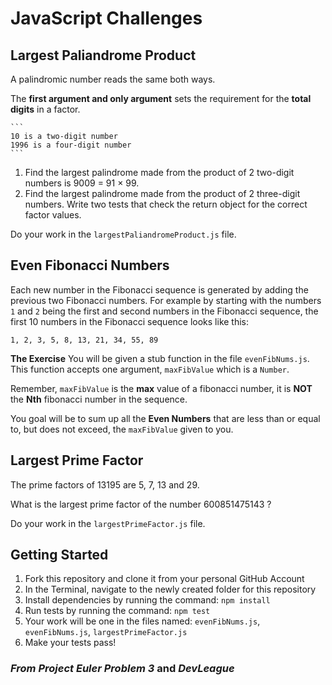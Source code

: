 # JavaScript Challenges

## Largest Paliandrome Product

A palindromic number reads the same both ways.

The **first argument and only argument** sets the requirement for the **total digits** in a factor.
	
	```
    10 is a two-digit number
    1996 is a four-digit number
	```

1. Find the largest palindrome made from the product of 2 two-digit numbers is 9009 = 91 × 99.
1. Find the largest palindrome made from the product of 2 three-digit numbers. Write two tests that check the return object for the correct factor values.

Do your work in the `largestPaliandromeProduct.js` file.


## Even Fibonacci Numbers

Each new number in the Fibonacci sequence is generated by adding the previous two Fibonacci numbers. For example by starting with the numbers `1` and `2` being the first and second numbers in the Fibonacci sequence, the first 10 numbers in the Fibonacci sequence looks like this:

```
1, 2, 3, 5, 8, 13, 21, 34, 55, 89
```

**The Exercise**
You will be given a stub function in the file `evenFibNums.js`. This function accepts one argument, `maxFibValue` which is a `Number`.

Remember, `maxFibValue` is the **max** value of a fibonacci number, it is **NOT** the **Nth** fibonacci number in the sequence.

You goal will be to sum up all the **Even Numbers** that are less than or equal to, but does not exceed, the `maxFibValue` given to you.


## Largest Prime Factor

The prime factors of 13195 are 5, 7, 13 and 29.

What is the largest prime factor of the number 600851475143 ?

Do your work in the `largestPrimeFactor.js` file.


## Getting Started
1. Fork this repository and clone it from your personal GitHub Account
1. In the Terminal, navigate to the newly created folder for this repository
1. Install dependencies by running the command: `npm install`
1. Run tests by running the command: `npm test`
1. Your work will be one in the files named: `evenFibNums.js`, `evenFibNums.js`, `largestPrimeFactor.js`
1. Make your tests pass!

### _From Project Euler Problem 3_ and _DevLeague_
